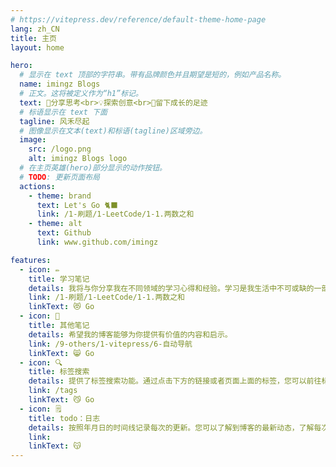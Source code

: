 ```yaml
---
# https://vitepress.dev/reference/default-theme-home-page
lang: zh_CN
title: 主页
layout: home

hero:
  # 显示在 text 顶部的字符串。带有品牌颜色并且期望是短的，例如产品名称。
  name: imingz Blogs
  # 正文。这将被定义作为“h1”标记。
  text: 🤔分享思考<br>💡探索创意<br>🐾留下成长的足迹
  # 标语显示在 text 下面
  tagline: 风禾尽起
  # 图像显示在文本(text)和标语(tagline)区域旁边。
  image:
    src: /logo.png
    alt: imingz Blogs logo
  # 在主页英雄(hero)部分显示的动作按钮。
  # TODO: 更新页面布局
  actions:
    - theme: brand
      text: Let's Go 🐈‍⬛
      link: /1-刷题/1-LeetCode/1-1.两数之和
    - theme: alt
      text: Github
      link: www.github.com/imingz

features:
  - icon: ✏️
    title: 学习笔记
    details: 我将与你分享我在不同领域的学习心得和经验。学习是我生活中不可或缺的一部分。
    link: /1-刷题/1-LeetCode/1-1.两数之和
    linkText: 😻 Go
  - icon: 📖
    title: 其他笔记
    details: 希望我的博客能够为你提供有价值的内容和启示。
    link: /9-others/1-vitepress/6-自动导航
    linkText: 😸 Go
  - icon: 🔍
    title: 标签搜索
    details: 提供了标签搜索功能。通过点击下方的链接或者页面上面的标签，您可以前往标签搜索页面。
    link: /tags
    linkText: 😼 Go
  - icon: 🗒️
    title: todo：日志
    details: 按照年月日的时间线记录每次的更新。您可以了解到博客的最新动态，了解每次更新的具体内容、时间。
    link:
    linkText: 😽
---
```

